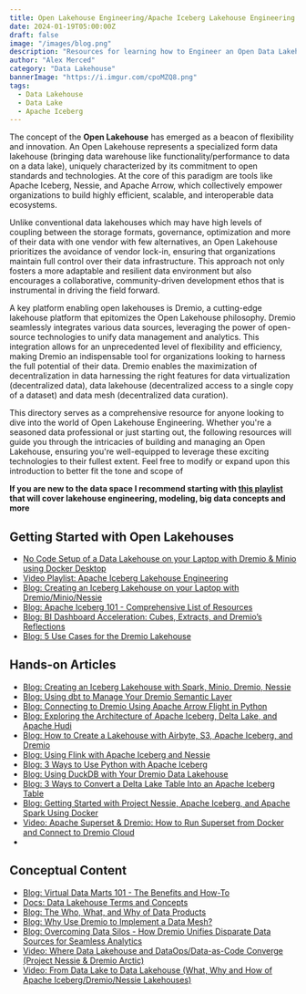 ```yaml
---
title: Open Lakehouse Engineering/Apache Iceberg Lakehouse Engineering - A Directory of Resources
date: 2024-01-19T05:00:00Z
draft: false
image: "/images/blog.png"
description: "Resources for learning how to Engineer an Open Data Lakehouse"
author: "Alex Merced"
category: "Data Lakehouse"
bannerImage: "https://i.imgur.com/cpoMZQ8.png"
tags:
  - Data Lakehouse
  - Data Lake
  - Apache Iceberg
---
```


The concept of the **Open Lakehouse** has emerged as a beacon of flexibility and innovation. An Open Lakehouse represents a specialized form data lakehouse (bringing data warehouse like functionality/performance to data on a data lake), uniquely characterized by its commitment to open standards and technologies. At the core of this paradigm are tools like Apache Iceberg, Nessie, and Apache Arrow, which collectively empower organizations to build highly efficient, scalable, and interoperable data ecosystems.

Unlike conventional data lakehouses which may have high levels of coupling between the storage formats, governance, optimization and more of their data with one vendor with few alternatives, an Open Lakehouse prioritizes the avoidance of vendor lock-in, ensuring that organizations maintain full control over their data infrastructure. This approach not only fosters a more adaptable and resilient data environment but also encourages a collaborative, community-driven development ethos that is instrumental in driving the field forward.

A key platform enabling open lakehouses is Dremio, a cutting-edge lakehouse platform that epitomizes the Open Lakehouse philosophy. Dremio seamlessly integrates various data sources, leveraging the power of open-source technologies to unify data management and analytics. This integration allows for an unprecedented level of flexibility and efficiency, making Dremio an indispensable tool for organizations looking to harness the full potential of their data. Dremio enables the maximization of decentralization in data harnessing the right features for data virtualization (decentralized data), data lakehouse (decentralized access to a single copy of a dataset) and data mesh (decentralized data curation).

This directory serves as a comprehensive resource for anyone looking to dive into the world of Open Lakehouse Engineering. Whether you're a seasoned data professional or just starting out, the following resources will guide you through the intricacies of building and managing an Open Lakehouse, ensuring you're well-equipped to leverage these exciting technologies to their fullest extent.
Feel free to modify or expand upon this introduction to better fit the tone and scope of 

**If you are new to the data space I recommend starting with [this playlist](https://bit.ly/am-intro-to-data) that will cover lakehouse engineering, modeling, big data concepts and more**


## Getting Started with Open Lakehouses
- [No Code Setup of a Data Lakehouse on your Laptop with Dremio & Minio using Docker Desktop](https://www.youtube.com/watch?v=G_dbypufGXc)
- [Video Playlist: Apache Iceberg Lakehouse Engineering](https://bit.ly/am-iceberg-lakehouse-engineering)
- [Blog: Creating an Iceberg Lakehouse on your Laptop with Dremio/Minio/Nessie](https://bit.ly/am-dremio-lakehouse-laptop)
- [Blog: Apache Iceberg 101 - Comprehensive List of Resources](https://bit.ly/am-iceberg-101)
- [Blog: BI Dashboard Acceleration: Cubes, Extracts, and Dremio’s Reflections](https://bit.ly/am-bi-dashboards-acceleration)
- [Blog: 5 Use Cases for the Dremio Lakehouse](https://bit.ly/am-5-use-cases-dremio)

## Hands-on Articles
- [Blog: Creating an Iceberg Lakehouse with Spark, Minio, Dremio, Nessie](https://bit.ly/am-spark-dremio-lakehouse)
- [Blog: Using dbt to Manage Your Dremio Semantic Layer](https://bit.ly/am-dbt-internal)
- [Blog: Connecting to Dremio Using Apache Arrow Flight in Python](https://bit.ly/am-arrow-python-dremio)
- [Blog: Exploring the Architecture of Apache Iceberg, Delta Lake, and Apache Hudi](https://www.dremio.com/blog/exploring-the-architecture-of-apache-iceberg-delta-lake-and-apache-hudi/?utm_source=alexmerced&utm_medium=external_blog&utm_campaign=legacy_post)
- [Blog: How to Create a Lakehouse with Airbyte, S3, Apache Iceberg, and Dremio](https://www.dremio.com/blog/how-to-create-a-lakehouse-with-airbyte-s3-apache-iceberg-and-dremio/?utm_source=alexmerced&utm_medium=external_blog&utm_campaign=legacy_post)
- [Blog: Using Flink with Apache Iceberg and Nessie](https://www.dremio.com/blog/using-flink-with-apache-iceberg-and-nessie/?utm_source=alexmerced&utm_medium=external_blog&utm_campaign=legacy_post)
- [Blog: 3 Ways to Use Python with Apache Iceberg](https://www.dremio.com/blog/3-ways-to-use-python-with-apache-iceberg/?utm_source=alexmerced&utm_medium=external_blog&utm_campaign=legacy_post)
- [Blog: Using DuckDB with Your Dremio Data Lakehouse](https://www.dremio.com/blog/using-duckdb-with-your-dremio-data-lakehouse/?utm_source=alexmerced&utm_medium=external_blog&utm_campaign=legacy_post)
- [Blog: 3 Ways to Convert a Delta Lake Table Into an Apache Iceberg Table](https://www.dremio.com/blog/3-ways-to-convert-a-delta-lake-table-into-an-apache-iceberg-table/?utm_source=alexmerced&utm_medium=external_blog&utm_campaign=legacy_post)
- [Blog: Getting Started with Project Nessie, Apache Iceberg, and Apache Spark Using Docker](https://www.dremio.com/blog/getting-started-with-project-nessie-apache-iceberg-and-apache-spark-using-docker/?utm_source=alexmerced&utm_medium=external_blog&utm_campaign=legacy_post)
- [Video: Apache Superset & Dremio: How to Run Superset from Docker and Connect to Dremio Cloud](https://www.youtube.com/watch?v=604i8vaukZs)
- []()

## Conceptual Content
- [Blog: Virtual Data Marts 101 - The Benefits and How-To](https://bit.ly/am-virtual-data-marts)
- [Docs: Data Lakehouse Terms and Concepts](https://www.datalakehouse.help)
- [Blog: The Who, What, and Why of Data Products](https://www.dremio.com/blog/the-who-what-and-why-of-data-products/?utm_source=alexmerced&utm_medium=external_blog&utm_campaign=legacy_post)
- [Blog: Why Use Dremio to Implement a Data Mesh?](https://www.dremio.com/blog/why-use-dremio-to-implement-a-data-mesh/?utm_source=alexmerced&utm_medium=external_blog&utm_campaign=legacy_post)
- [Blog: Overcoming Data Silos - How Dremio Unifies Disparate Data Sources for Seamless Analytics](https://www.dremio.com/blog/overcoming-data-silos-how-dremio-unifies-disparate-data-sources-for-seamless-analytics/?utm_source=alexmerced&utm_medium=external_blog&utm_campaign=legacy_post)
- [Video: Where Data Lakehouse and DataOps/Data-as-Code Converge (Project Nessie & Dremio Arctic)](https://www.youtube.com/watch?v=ccNxVQfkSOg)
- [Video: From Data Lake to Data Lakehouse (What, Why and How of Apache Iceberg/Dremio/Nessie Lakehouses)](https://www.youtube.com/watch?v=bvXj4ANMy10)

